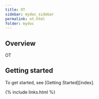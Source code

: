 ```yaml
---
title: OT
sidebar: mydoc_sidebar
permalink: ot.html
folder: mydoc
---
```


## Overview

OT


## Getting started

To get started, see [Getting Started][index].

{% include links.html %}
